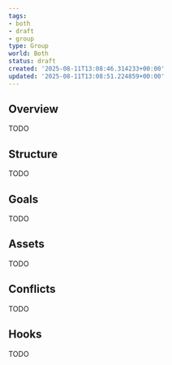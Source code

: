 ```yaml
---
tags:
- both
- draft
- group
type: Group
world: Both
status: draft
created: '2025-08-11T13:08:46.314233+00:00'
updated: '2025-08-11T13:08:51.224859+00:00'
---
```



## Overview

TODO
## Structure

TODO
## Goals

TODO
## Assets

TODO
## Conflicts

TODO
## Hooks

TODO
